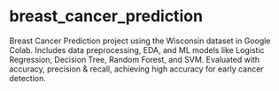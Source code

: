 # breast_cancer_prediction
 Breast Cancer Prediction project using the Wisconsin dataset in Google Colab. Includes data preprocessing, EDA, and ML models like Logistic Regression, Decision Tree, Random Forest, and SVM. Evaluated with accuracy, precision &amp; recall, achieving high accuracy for early cancer detection.

